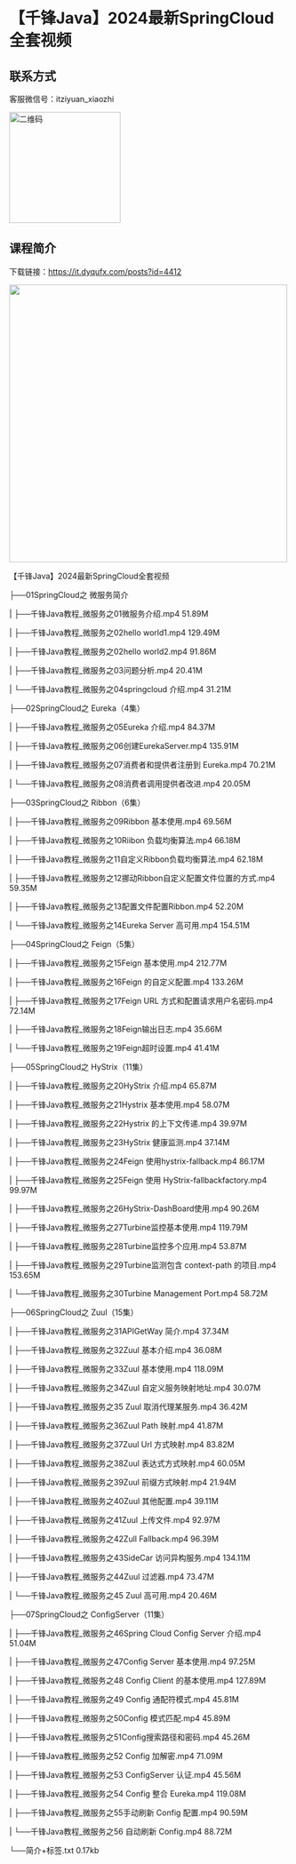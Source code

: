# 【千锋Java】2024最新SpringCloud全套视频

## 联系方式

客服微信号：itziyuan_xiaozhi

<img src="https://ziyuanyun.oss-cn-guangzhou.aliyuncs.com/common/20240614073449/666b82192834a.jpg" width="200" height="200" alt="二维码">

## 课程简介

下载链接：https://it.dyqufx.com/posts?id=4412

<img src="https://ziyuanyun.oss-cn-guangzhou.aliyuncs.com/yun/20240906073010/66da3f0289884.jpg" width="500" alt="">

  

 【千锋Java】2024最新SpringCloud全套视频

 ├──01SpringCloud之 微服务简介

 | ├──千锋Java教程_微服务之01微服务介绍.mp4 51.89M

 | ├──千锋Java教程_微服务之02hello world1.mp4 129.49M

 | ├──千锋Java教程_微服务之02hello world2.mp4 91.86M

 | ├──千锋Java教程_微服务之03问题分析.mp4 20.41M

 | └──千锋Java教程_微服务之04springcloud 介绍.mp4 31.21M

 ├──02SpringCloud之 Eureka（4集）

 | ├──千锋Java教程_微服务之05Eureka 介绍.mp4 84.37M

 | ├──千锋Java教程_微服务之06创建EurekaServer.mp4 135.91M

 | ├──千锋Java教程_微服务之07消费者和提供者注册到 Eureka.mp4 70.21M

 | └──千锋Java教程_微服务之08消费者调用提供者改进.mp4 20.05M

 ├──03SpringCloud之 Ribbon（6集）

 | ├──千锋Java教程_微服务之09Ribbon 基本使用.mp4 69.56M

 | ├──千锋Java教程_微服务之10Riibon 负载均衡算法.mp4 66.18M

 | ├──千锋Java教程_微服务之11自定义Ribbon负载均衡算法.mp4 62.18M

 | ├──千锋Java教程_微服务之12挪动Ribbon自定义配置文件位置的方式.mp4 59.35M

 | ├──千锋Java教程_微服务之13配置文件配置Ribbon.mp4 52.20M

 | └──千锋Java教程_微服务之14Eureka Server 高可用.mp4 154.51M

 ├──04SpringCloud之 Feign（5集）

 | ├──千锋Java教程_微服务之15Feign 基本使用.mp4 212.77M

 | ├──千锋Java教程_微服务之16Feign 的自定义配置.mp4 133.26M

 | ├──千锋Java教程_微服务之17Feign URL 方式和配置请求用户名密码.mp4 72.14M

 | ├──千锋Java教程_微服务之18Feign输出日志.mp4 35.66M

 | └──千锋Java教程_微服务之19Feign超时设置.mp4 41.41M

 ├──05SpringCloud之 HyStrix（11集）

 | ├──千锋Java教程_微服务之20HyStrix 介绍.mp4 65.87M

 | ├──千锋Java教程_微服务之21Hystrix 基本使用.mp4 58.07M

 | ├──千锋Java教程_微服务之22Hystrix 的上下文传递.mp4 39.97M

 | ├──千锋Java教程_微服务之23HyStrix 健康监测.mp4 37.14M

 | ├──千锋Java教程_微服务之24Feign 使用hystrix-fallback.mp4 86.17M

 | ├──千锋Java教程_微服务之25Feign 使用 HyStrix-fallbackfactory.mp4 99.97M

 | ├──千锋Java教程_微服务之26HyStrix-DashBoard使用.mp4 90.26M

 | ├──千锋Java教程_微服务之27Turbine监控基本使用.mp4 119.79M

 | ├──千锋Java教程_微服务之28Turbine监控多个应用.mp4 53.87M

 | ├──千锋Java教程_微服务之29Turbine监测包含 context-path 的项目.mp4 153.65M

 | └──千锋Java教程_微服务之30Turbine Management Port.mp4 58.72M

 ├──06SpringCloud之 Zuul（15集）

 | ├──千锋Java教程_微服务之31APIGetWay 简介.mp4 37.34M

 | ├──千锋Java教程_微服务之32Zuul 基本介绍.mp4 36.08M

 | ├──千锋Java教程_微服务之33Zuul 基本使用.mp4 118.09M

 | ├──千锋Java教程_微服务之34Zuul 自定义服务映射地址.mp4 30.07M

 | ├──千锋Java教程_微服务之35 Zuul 取消代理某服务.mp4 36.42M

 | ├──千锋Java教程_微服务之36Zuul Path 映射.mp4 41.87M

 | ├──千锋Java教程_微服务之37Zuul Url 方式映射.mp4 83.82M

 | ├──千锋Java教程_微服务之38Zuul 表达式方式映射.mp4 60.05M

 | ├──千锋Java教程_微服务之39Zuul 前缀方式映射.mp4 21.94M

 | ├──千锋Java教程_微服务之40Zuul 其他配置.mp4 39.11M

 | ├──千锋Java教程_微服务之41Zuul 上传文件.mp4 92.97M

 | ├──千锋Java教程_微服务之42Zull Fallback.mp4 96.39M

 | ├──千锋Java教程_微服务之43SideCar 访问异构服务.mp4 134.11M

 | ├──千锋Java教程_微服务之44Zuul 过滤器.mp4 73.47M

 | └──千锋Java教程_微服务之45 Zuul 高可用.mp4 20.46M

 ├──07SpringCloud之 ConfigServer（11集）

 | ├──千锋Java教程_微服务之46Spring Cloud Config Server 介绍.mp4 51.04M

 | ├──千锋Java教程_微服务之47Config Server 基本使用.mp4 97.25M

 | ├──千锋Java教程_微服务之48 Config Client 的基本使用.mp4 127.89M

 | ├──千锋Java教程_微服务之49 Config 通配符模式.mp4 45.81M

 | ├──千锋Java教程_微服务之50Config 模式匹配.mp4 45.89M

 | ├──千锋Java教程_微服务之51Config搜索路径和密码.mp4 45.26M

 | ├──千锋Java教程_微服务之52 Config 加解密.mp4 71.09M

 | ├──千锋Java教程_微服务之53 ConfigServer 认证.mp4 45.56M

 | ├──千锋Java教程_微服务之54 Config 整合 Eureka.mp4 119.08M

 | ├──千锋Java教程_微服务之55手动刷新 Config 配置.mp4 90.59M

 | └──千锋Java教程_微服务之56 自动刷新 Config.mp4 88.72M

 └──简介+标签.txt 0.17kb

  